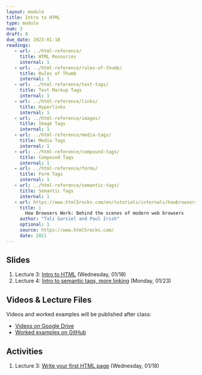 ```yaml
---
layout: module
title: Intro to HTML
type: module
num: 3
draft: 0
due_date: 2023-01-18
readings:
   - url: ../html-reference/
     title: HTML Resources
     internal: 1
   - url: ../html-reference/rules-of-thumb/
     title: Rules of Thumb
     internal: 1
   - url: ../html-reference/text-tags/
     title: Text Markup Tags
     internal: 1
   - url: ../html-reference/links/
     title: Hyperlinks
     internal: 1
   - url: ../html-reference/images/
     title: Image Tags
     internal: 1
   - url: ../html-reference/media-tags/
     title: Media Tags
     internal: 1
   - url: ../html-reference/compound-tags/
     title: Compound Tags
     internal: 1
   - url: ../html-reference/forms/
     title: Form Tags
     internal: 1
   - url: ../html-reference/semantic-tags/
     title: Semantic Tags
     internal: 1
   - url: https://www.html5rocks.com/en/tutorials/internals/howbrowserswork/
     title: |
       How Browsers Work: Behind the scenes of modern web browsers
     author: "Tali Garsiel and Paul Irish"
     optional: 1
     source: https://www.html5rocks.com/
     date: 2011
---
```


## Slides
1. Lecture 3: <a href="https://docs.google.com/presentation/d/12WYA5s533mUD6tZOJw6KDkDb4otLQJhUIC_5V12Uu2I/edit?usp=sharing" target="_blank">Intro to HTML</a> (Wednesday, 01/18)
1. Lecture 4: <a href="https://docs.google.com/presentation/d/165uWV0UGuZ_lZ4ci0UCXxmoKDQb-lpv1gY2Q_XYaFA0/edit?usp=sharing" target="_blank">Intro to semantic tags, more linking</a> (Monday, 01/23)

## Videos & Lecture Files
Videos and worked examples will be published after class:
* <a href="https://drive.google.com/drive/folders/1b0RGogU8P2rKJAtcRpxMspHB919GUAXT?usp=sharing" target="_blank">Videos on Google Drive</a>
* <a href="https://github.com/vanwars/csci344" target="_blank">Worked examples on GitHub</a>

## Activities
1. Lecture 3: <a href="https://docs.google.com/document/d/1WcarSfoGJAqlcG0c-BLyKk6SoC8IIbBoTIpodAPG0HA/edit?usp=sharing" target="_blank">Write your first HTML page</a> (Wednesday, 01/18)


